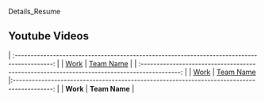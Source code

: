 Details_Resume

## Youtube Videos
| :------------------------------------------------------------------------------------------: | 
  | [Work](https://github.com/sahaj169/envision-temp) | [Team Name](https://github.com/sahaj169/envision-temp) | 
| :------------------------------------------------------------------------------------------: | 
| [Work](https://github.com/sahaj169/envision-temp) | [Team Name](https://github.com/sahaj169/envision-temp) |:------------------------------------------------------------------------------------------: | 
|                    **Work**                    |                        **Team Name**                       |
